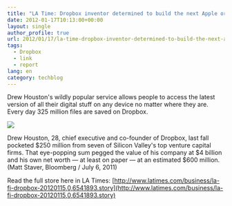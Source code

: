 ```yaml
---
title: "LA Time: Dropbox inventor determined to build the next Apple or Google"
date: 2012-01-17T10:13:00+00:00
layout: single
author_profile: true
url: 2012/01/17/la-time-dropbox-inventor-determined-to-build-the-next-apple-or-google/
tags:
  - Dropbox
  - link
  - report
lang: en
category: techblog
---
```

Drew Houston's wildly popular service allows people to access the latest version of all their digital stuff on any device no matter where they are. Every day 325 million files are saved on Dropbox.

![](http://4.bp.blogspot.com/-ciy9klpyk90/TxVBf3iT8ZI/AAAAAAAAEZo/GJhx8V8gOLU/s1600/Db-own.jpg)

Drew Houston, 28, chief executive and co-founder of Dropbox, last fall pocketed $250 million from seven of Silicon Valley's top venture capital firms. That eye-popping sum pegged the value of his company at $4 billion and his own net worth — at least on paper — at an estimated $600 million. (Matt Staver, Bloomberg / July 6, 2011)

Read the full store here in LA Times: [http://www.latimes.com/business/la-fi-dropbox-20120115,0,6541893.story](http://www.latimes.com/business/la-fi-dropbox-20120115,0,6541893.story)